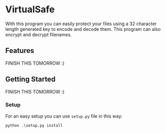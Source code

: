 # VirtualSafe

With this program you can easily protect your files using a 32 character length generated key to encode and decode them. This program can also encrypt and decrypt filenames.

## Features
FINISH THIS TOMORROW :)

## Getting Started
FINISH THIS TOMORROW :)

### Setup

For an easy setup you can use `setup.py` file in this way:

```
python .\setup.py install
```
